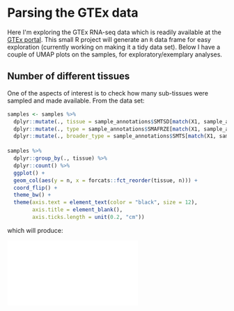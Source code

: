 # Parsing the GTEx data

Here I'm exploring the GTEx RNA-seq data which is readily available at the [GTEx portal](https://gtexportal.org/home/). This small R project will generate an `R` data frame for easy exploration (currently working on making it a tidy data set). Below I have a couple of UMAP plots on the samples, for exploratory/exemplary analyses.

## Number of different tissues
One of the aspects of interest is to check how many sub-tissues were sampled and made available. From the data set:

```r
samples <- samples %>% 
  dplyr::mutate(., tissue = sample_annotations$SMTSD[match(X1, sample_annotations$SAMPID)]) %>%
  dplyr::mutate(., type = sample_annotations$SMAFRZE[match(X1, sample_annotations$SAMPID)]) %>%
  dplyr::mutate(., broader_type = sample_annotations$SMTS[match(X1, sample_annotations$SAMPID)])

samples %>%
  dplyr::group_by(., tissue) %>%
  dplyr::count() %>%
  ggplot() + 
  geom_col(aes(y = n, x = forcats::fct_reorder(tissue, n))) +
  coord_flip() + 
  theme_bw() + 
  theme(axis.text = element_text(color = "black", size = 12),
        axis.title = element_blank(),
        axis.ticks.length = unit(0.2, "cm"))
```

which will produce:

![number_samples](res/sample_count.pdf)
